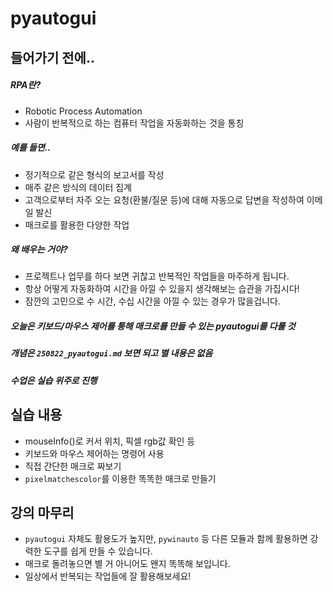 # pyautogui



## 들어가기 전에..

##### RPA란?

- Robotic Process Automation
- 사람이 반복적으로 하는 컴퓨터 작업을 자동화하는 것을 통칭

##### 예를 들면..

- 정기적으로 같은 형식의 보고서를 작성
- 매주 같은 방식의 데이터 집계
- 고객으로부터 자주 오는 요청(환불/질문 등)에 대해 자동으로 답변을 작성하여 이메일 발신
- 매크로를 활용한 다양한 작업

##### 왜 배우는 거야?

- 프로젝트나 업무를 하다 보면 귀찮고 반복적인 작업들을 마주하게 됩니다.
- 항상 어떻게 자동화하여 시간을 아낄 수 있을지 생각해보는 습관을 가집시다!
- 잠깐의 고민으로 수 시간, 수십 시간을 아낄 수 있는 경우가 많을겁니다.



##### 오늘은 키보드/마우스 제어를 통해 매크로를 만들 수 있는 pyautogui를 다룰 것

##### 개념은 `250822_pyautogui.md` 보면 되고 별 내용은 없음

##### 수업은 실습 위주로 진행



## 실습 내용

- mouseInfo()로 커서 위치, 픽셀 rgb값 확인 등
- 키보드와 마우스 제어하는 명령어 사용
- 직접 간단한 매크로 짜보기
- `pixelmatchescolor`를 이용한 똑똑한 매크로 만들기



## 강의 마무리

- `pyautogui` 자체도 활용도가 높지만, `pywinauto` 등 다른 모듈과 함께 활용하면 강력한 도구를 쉽게 만들 수 있습니다.
- 매크로 돌려놓으면 별 거 아니어도 왠지 똑똑해 보입니다.
- 일상에서 반복되는 작업들에 잘 활용해보세요!